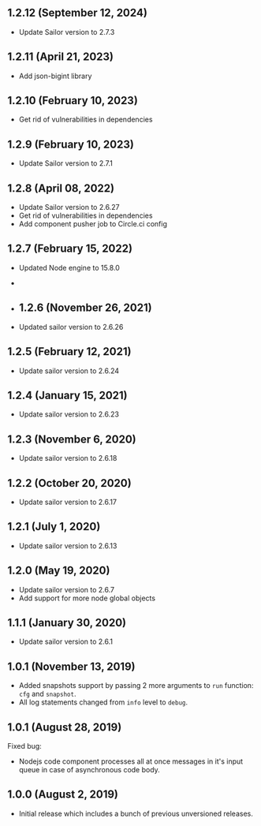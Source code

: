 ## 1.2.12 (September 12, 2024)

* Update Sailor version to 2.7.3

## 1.2.11 (April 21, 2023)

* Add json-bigint library

## 1.2.10 (February 10, 2023)

* Get rid of vulnerabilities in dependencies

## 1.2.9 (February 10, 2023)

* Update Sailor version to 2.7.1

## 1.2.8 (April 08, 2022)

* Update Sailor version to 2.6.27
* Get rid of vulnerabilities in dependencies
* Add component pusher job to Circle.ci config

## 1.2.7 (February 15, 2022)

* Updated Node engine to 15.8.0
* 
* ## 1.2.6 (November 26, 2021)

* Updated sailor version to 2.6.26

## 1.2.5 (February 12, 2021)

* Update sailor version to 2.6.24

## 1.2.4 (January 15, 2021)

* Update sailor version to 2.6.23

## 1.2.3 (November 6, 2020)

* Update sailor version to 2.6.18

## 1.2.2 (October 20, 2020)

* Update sailor version to 2.6.17

## 1.2.1 (July 1, 2020)

* Update sailor version to 2.6.13

## 1.2.0 (May 19, 2020)

* Update sailor version to 2.6.7
* Add support for more node global objects

## 1.1.1 (January 30, 2020)

* Update sailor version to 2.6.1

## 1.0.1 (November 13, 2019)
* Added snapshots support by passing 2 more arguments to `run` function: `cfg` and `snapshot`.
* All log statements changed from `info` level to `debug`.

## 1.0.1 (August 28, 2019)

Fixed bug:
* Nodejs code component processes all at once messages in it's input queue in case of asynchronous code body.

## 1.0.0 (August 2, 2019)

* Initial release which includes a bunch of previous unversioned releases.
